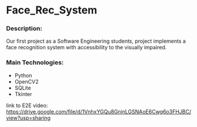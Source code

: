 # Face_Rec_System

### Description:

Our first project as a Software Engineering students, project implements a face recognition system with accessibility to the visually impaired.

### Main Technologies:

- Python
- OpenCV2
- SQLite
- Tkinter

link to E2E video: https://drive.google.com/file/d/1VnhxYGQu8GnjnLGSNAoE6Cwg6o3FHJBC/view?usp=sharing

